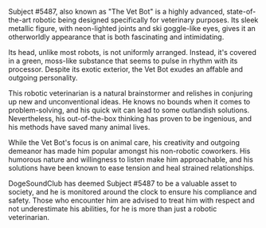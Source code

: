 Subject #5487, also known as "The Vet Bot" is a highly advanced, state-of-the-art robotic being designed specifically for veterinary purposes. Its sleek metallic figure, with neon-lighted joints and ski goggle-like eyes, gives it an otherworldly appearance that is both fascinating and intimidating. 

Its head, unlike most robots, is not uniformly arranged. Instead, it's covered in a green, moss-like substance that seems to pulse in rhythm with its processor. Despite its exotic exterior, the Vet Bot exudes an affable and outgoing personality. 

This robotic veterinarian is a natural brainstormer and relishes in conjuring up new and unconventional ideas. He knows no bounds when it comes to problem-solving, and his quick wit can lead to some outlandish solutions. Nevertheless, his out-of-the-box thinking has proven to be ingenious, and his methods have saved many animal lives. 

While the Vet Bot's focus is on animal care, his creativity and outgoing demeanor has made him popular amongst his non-robotic coworkers. His humorous nature and willingness to listen make him approachable, and his solutions have been known to ease tension and heal strained relationships. 

DogeSoundClub has deemed Subject #5487 to be a valuable asset to society, and he is monitored around the clock to ensure his compliance and safety. Those who encounter him are advised to treat him with respect and not underestimate his abilities, for he is more than just a robotic veterinarian.